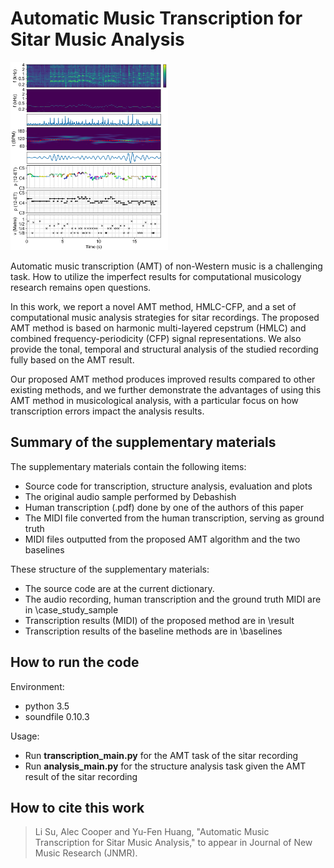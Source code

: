 # Automatic Music Transcription for Sitar Music Analysis

<img src="transcription_v2.png" alt="drawing" width="50%"/>

Automatic music transcription (AMT) of non-Western music is a challenging task. How to utilize the imperfect results for computational musicology research remains open questions.

In this work, we report a novel AMT method, HMLC-CFP, and a set of computational music analysis strategies for sitar recordings. The proposed AMT method is based on harmonic multi-layered cepstrum (HMLC) and combined frequency-periodicity (CFP) signal representations. We also provide the tonal, temporal and structural analysis of the studied recording fully based on the AMT result. 

Our proposed AMT method produces improved results compared to other existing methods, and we further demonstrate the advantages of using this AMT method in musicological analysis, with a particular focus on how transcription errors impact the analysis results.

## Summary of the supplementary materials

The supplementary materials contain the following items:
* Source code for transcription, structure analysis, evaluation and plots
* The original audio sample performed by Debashish
* Human transcription (.pdf) done by one of the authors of this paper 
* The MIDI file converted from the human transcription, serving as ground truth
* MIDI files outputted from the proposed AMT algorithm and the two baselines

These structure of the supplementary materials:
* The source code are at the current dictionary. 
* The audio recording, human transcription and the ground truth MIDI are in \case_study_sample  
* Transcription results (MIDI) of the proposed method are in \result 
* Transcription results of the baseline methods are in \baselines

## How to run the code

Environment:
- python 3.5
- soundfile 0.10.3

Usage:
- Run **transcription_main.py** for the AMT task of the sitar recording
- Run **analysis_main.py** for the structure analysis task given the AMT result of the sitar recording

## How to cite this work

> Li Su, Alec Cooper and Yu-Fen Huang, "Automatic Music Transcription for Sitar Music Analysis," to appear in Journal of New Music Research (JNMR).
